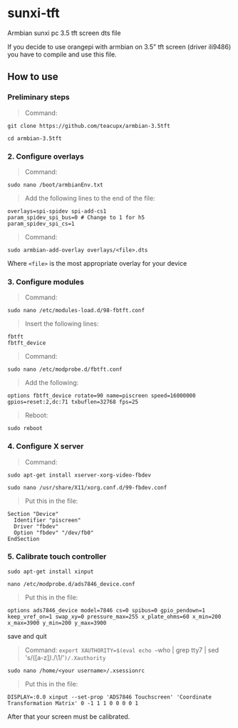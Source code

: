 # sunxi-tft
Armbian sunxi pc 3.5 tft screen dts file 

If you decide to use orangepi with armbian on 3.5" tft screen (driver ili9486) you have to compile and use this file.

## How to use

### Preliminary steps
> Command:

`git clone https://github.com/teacupx/armbian-3.5tft`

`cd armbian-3.5tft`
### 2. Configure overlays
> Command:

`sudo nano /boot/armbianEnv.txt`
> Add the following lines to the end of the file:
```
overlays=spi-spidev spi-add-cs1
param_spidev_spi_bus=0 # Change to 1 for h5
param_spidev_spi_cs=1
```

> Command:

`sudo armbian-add-overlay overlays/<file>.dts`

Where `<file>` is the most appropriate overlay for your device

### 3. Configure modules
> Command:

`sudo nano /etc/modules-load.d/98-fbtft.conf` 
> Insert the following lines: 
```
fbtft
fbtft_device

```

> Command:

`sudo nano /etc/modprobe.d/fbtft.conf` 
> Add the following:
```
options fbtft_device rotate=90 name=piscreen speed=16000000 gpios=reset:2,dc:71 txbuflen=32768 fps=25

```
> Reboot:

 `sudo reboot` 

### 4. Configure X server
> Command:

`sudo apt-get install xserver-xorg-video-fbdev`

`sudo nano /usr/share/X11/xorg.conf.d/99-fbdev.conf`
> Put this in the file:
```
Section "Device"  
  Identifier "piscreen"
  Driver "fbdev"
  Option "fbdev" "/dev/fb0"
EndSection

```


### 5. Calibrate touch controller

`sudo apt-get install xinput`

`nano /etc/modprobe.d/ads7846_device.conf`
> Put this in the file:
```
options ads7846_device model=7846 cs=0 spibus=0 gpio_pendown=1 keep_vref_on=1 swap_xy=0 pressure_max=255 x_plate_ohms=60 x_min=200 x_max=3900 y_min=200 y_max=3900
```
save and quit

> Command:
`export XAUTHORITY=$(eval echo ~`who | grep tty7 | sed 's/\([a-z]*\).*/\1/'`)/.Xauthority`

`sudo nano /home/<your username>/.xsessionrc`
> Put this in the file:
```
DISPLAY=:0.0 xinput --set-prop 'ADS7846 Touchscreen' 'Coordinate Transformation Matrix' 0 -1 1 1 0 0 0 0 1
```
After that your screen must be calibrated.
